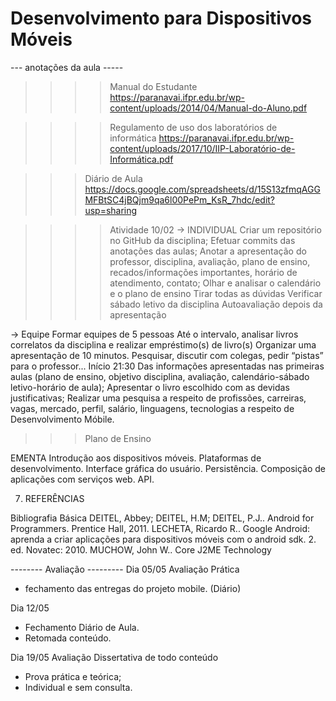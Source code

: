 # Desenvolvimento para Dispositivos Móveis 
--- anotações da aula -----
>>>>Manual do Estudante
https://paranavai.ifpr.edu.br/wp-content/uploads/2014/04/Manual-do-Aluno.pdf

>>>>Regulamento de uso dos laboratórios de informática
https://paranavai.ifpr.edu.br/wp-content/uploads/2017/10/IIP-Laboratório-de-Informática.pdf


>>>Diário de Aula 
https://docs.google.com/spreadsheets/d/15S13zfmqAGGMFBtSC4jBQjm9qa6l00PePm_KsR_7hdc/edit?usp=sharing



>>>> Atividade 10/02
→ INDIVIDUAL
Criar um repositório no GitHub da disciplina;
Efetuar commits das anotações das aulas;
Anotar a apresentação do professor, disciplina, avaliação, plano de ensino, recados/informações importantes, horário de atendimento, contato;
Olhar e analisar o calendário e o plano de ensino
Tirar todas as dúvidas 
Verificar sábado letivo da disciplina
Autoavaliação depois da apresentação

→ Equipe
Formar equipes de 5 pessoas 
Até o intervalo, analisar livros correlatos da disciplina e realizar empréstimo(s) de livro(s)
Organizar uma apresentação de 10 minutos. Pesquisar, discutir com colegas, pedir “pistas” para o professor... 
Início 21:30
Das informações apresentadas nas primeiras aulas (plano de ensino, objetivo disciplina, avaliação, calendário-sábado letivo-horário de aula);
Apresentar o livro escolhido com as devidas justificativas;
Realizar uma pesquisa a respeito de profissões, carreiras, vagas, mercado, perfil, salário, linguagens, tecnologias a respeito de Desenvolvimento Móbile.


>>>Plano de Ensino

EMENTA
Introdução aos dispositivos móveis. Plataformas de desenvolvimento. Interface gráfica do usuário. Persistência. Composição de aplicações com serviços web. API.

7. REFERÊNCIAS 

Bibliografia Básica 
DEITEL, Abbey; DEITEL, H.M; DEITEL, P.J.. Android for Programmers. Prentice Hall, 2011.
LECHETA, Ricardo R.. Google Android: aprenda a criar aplicações para dispositivos móveis com o android sdk. 2. ed. Novatec: 2010.
MUCHOW, John W.. Core J2ME Technology 


-------- Avaliação ---------
Dia 05/05 
Avaliação Prática 

- fechamento das entregas do projeto mobile. (Diário)

Dia 12/05

* Fechamento Diário de Aula.
* Retomada conteúdo. 

Dia 19/05
Avaliação Dissertativa de todo conteúdo
* Prova prática e teórica;
* Individual e sem consulta. 


